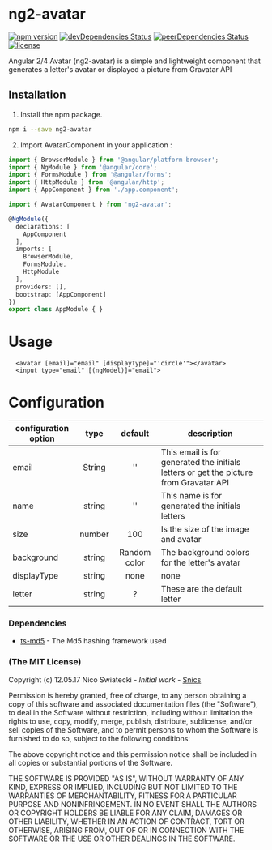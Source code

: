 # ng2-avatar

[![npm version](https://img.shields.io/npm/v/ng2-avatar.svg?style=flat-square)](https://www.npmjs.com/package/snic/ng2-avatar)
[![devDependencies Status](https://img.shields.io/david/dev/snics/ng2-avatar.svg?style=flat-square)](https://david-dm.org/snics/ng2-avatar?type=dev)
[![peerDependencies Status](https://img.shields.io/david/peer/snics/ng2-avatar.svg?style=flat-square)](https://david-dm.org/snics/ng2-avatar?type=peer)
[![license](https://img.shields.io/github/license/mashape/apistatus.svg?style=flat-square)](https://github.com/snics/ng2-avatar#the-mit-license)

Angular 2/4 Avatar (ng2-avatar) is a simple and lightweight component that generates a letter's avatar or displayed a picture from Gravatar API

## Installation
1. Install the npm package.
```bash
npm i --save ng2-avatar
```

2. Import AvatarComponent in your application :
```TypeScript
import { BrowserModule } from '@angular/platform-browser';
import { NgModule } from '@angular/core';
import { FormsModule } from '@angular/forms';
import { HttpModule } from '@angular/http';
import { AppComponent } from './app.component';

import { AvatarComponent } from 'ng2-avatar';

@NgModule({
  declarations: [
    AppComponent
  ],
  imports: [
    BrowserModule,
    FormsModule,
    HttpModule
  ],
  providers: [],
  bootstrap: [AppComponent]
})
export class AppModule { }

```

# Usage
```
  <avatar [email]="email" [displayType]="'circle'"></avatar>
  <input type="email" [(ngModel)]="email">
```

# Configuration
| configuration option |  type  |    default   | description                                                                           |
|----------------------|:------:|:------------:|---------------------------------------------------------------------------------------|
| email                | String | ''           | This email is for generated the initials letters or get the picture from Gravatar API |
| name                 | string | ''           | This name is for generated the initials letters                                       |
| size                 | number | 100          | Is the size of the image and avatar                                                   |
| background           | string | Random color | The background colors for the letter's avatar                                         |
| displayType          | string | none         | none|circle|rounded                                                                   |
| letter               | string | ?            | These are the default letter                                                          |


### Dependencies

* [ts-md5](https://github.com/cotag/ts-md5) - The Md5 hashing framework used

### (The MIT License)

Copyright (c) 12.05.17 Nico Swiatecki - *Initial work* - [Snics](https://github.com/snics)

Permission is hereby granted, free of charge, to any person obtaining a copy of this software and associated documentation files (the "Software"), to deal in the Software without restriction, including without limitation the rights to use, copy, modify, merge, publish, distribute, sublicense, and/or sell copies of the Software, and to permit persons to whom the Software is furnished to do so, subject to the following conditions:

The above copyright notice and this permission notice shall be included in all copies or substantial portions of the Software.

THE SOFTWARE IS PROVIDED "AS IS", WITHOUT WARRANTY OF ANY KIND, EXPRESS OR IMPLIED, INCLUDING BUT NOT LIMITED TO THE WARRANTIES OF MERCHANTABILITY, FITNESS FOR A PARTICULAR PURPOSE AND NONINFRINGEMENT. IN NO EVENT SHALL THE AUTHORS OR COPYRIGHT HOLDERS BE LIABLE FOR ANY CLAIM, DAMAGES OR OTHER LIABILITY, WHETHER IN AN ACTION OF CONTRACT, TORT OR OTHERWISE, ARISING FROM, OUT OF OR IN CONNECTION WITH THE SOFTWARE OR THE USE OR OTHER DEALINGS IN THE SOFTWARE.
